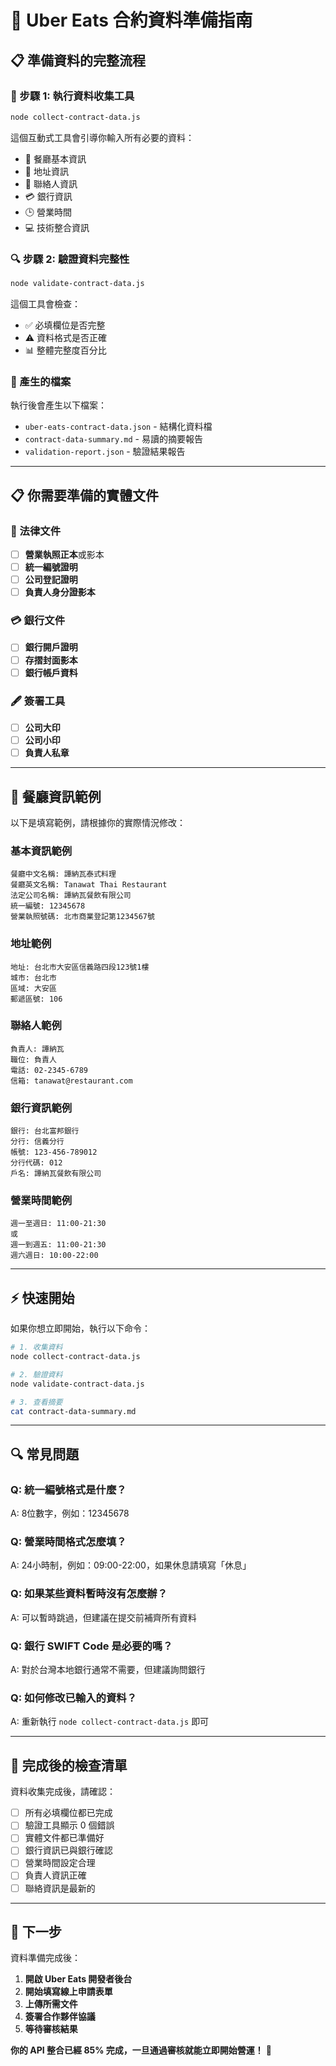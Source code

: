 # 🚀 Uber Eats 合約資料準備指南

## 📋 準備資料的完整流程

### 🔧 步驟 1: 執行資料收集工具
```bash
node collect-contract-data.js
```

這個互動式工具會引導你輸入所有必要的資料：
- 🏪 餐廳基本資訊
- 📍 地址資訊  
- 👤 聯絡人資訊
- 💳 銀行資訊
- 🕒 營業時間
- 💻 技術整合資訊

### 🔍 步驟 2: 驗證資料完整性
```bash
node validate-contract-data.js
```

這個工具會檢查：
- ✅ 必填欄位是否完整
- ⚠️ 資料格式是否正確
- 📊 整體完整度百分比

### 📄 產生的檔案

執行後會產生以下檔案：
- `uber-eats-contract-data.json` - 結構化資料檔
- `contract-data-summary.md` - 易讀的摘要報告
- `validation-report.json` - 驗證結果報告

---

## 📋 你需要準備的實體文件

### 📄 法律文件
- [ ] **營業執照正本**或影本
- [ ] **統一編號證明**
- [ ] **公司登記證明**
- [ ] **負責人身分證影本**

### 💳 銀行文件
- [ ] **銀行開戶證明**
- [ ] **存摺封面影本**
- [ ] **銀行帳戶資料**

### 🖋️ 簽署工具
- [ ] **公司大印**
- [ ] **公司小印**
- [ ] **負責人私章**

---

## 🏪 餐廳資訊範例

以下是填寫範例，請根據你的實際情況修改：

### 基本資訊範例
```
餐廳中文名稱: 譚納瓦泰式料理
餐廳英文名稱: Tanawat Thai Restaurant
法定公司名稱: 譚納瓦餐飲有限公司
統一編號: 12345678
營業執照號碼: 北市商業登記第1234567號
```

### 地址範例
```
地址: 台北市大安區信義路四段123號1樓
城市: 台北市
區域: 大安區
郵遞區號: 106
```

### 聯絡人範例
```
負責人: 譚納瓦
職位: 負責人
電話: 02-2345-6789
信箱: tanawat@restaurant.com
```

### 銀行資訊範例
```
銀行: 台北富邦銀行
分行: 信義分行
帳號: 123-456-789012
分行代碼: 012
戶名: 譚納瓦餐飲有限公司
```

### 營業時間範例
```
週一至週日: 11:00-21:30
或
週一到週五: 11:00-21:30
週六週日: 10:00-22:00
```

---

## ⚡ 快速開始

如果你想立即開始，執行以下命令：

```bash
# 1. 收集資料
node collect-contract-data.js

# 2. 驗證資料
node validate-contract-data.js

# 3. 查看摘要
cat contract-data-summary.md
```

---

## 🔍 常見問題

### Q: 統一編號格式是什麼？
A: 8位數字，例如：12345678

### Q: 營業時間格式怎麼填？
A: 24小時制，例如：09:00-22:00，如果休息請填寫「休息」

### Q: 如果某些資料暫時沒有怎麼辦？
A: 可以暫時跳過，但建議在提交前補齊所有資料

### Q: 銀行 SWIFT Code 是必要的嗎？
A: 對於台灣本地銀行通常不需要，但建議詢問銀行

### Q: 如何修改已輸入的資料？
A: 重新執行 `node collect-contract-data.js` 即可

---

## 🎯 完成後的檢查清單

資料收集完成後，請確認：

- [ ] 所有必填欄位都已完成
- [ ] 驗證工具顯示 0 個錯誤
- [ ] 實體文件都已準備好
- [ ] 銀行資訊已與銀行確認
- [ ] 營業時間設定合理
- [ ] 負責人資訊正確
- [ ] 聯絡資訊是最新的

---

## 🚀 下一步

資料準備完成後：

1. **開啟 Uber Eats 開發者後台**
2. **開始填寫線上申請表單**
3. **上傳所需文件**
4. **簽署合作夥伴協議**
5. **等待審核結果**

**你的 API 整合已經 85% 完成，一旦通過審核就能立即開始營運！** 🎉
